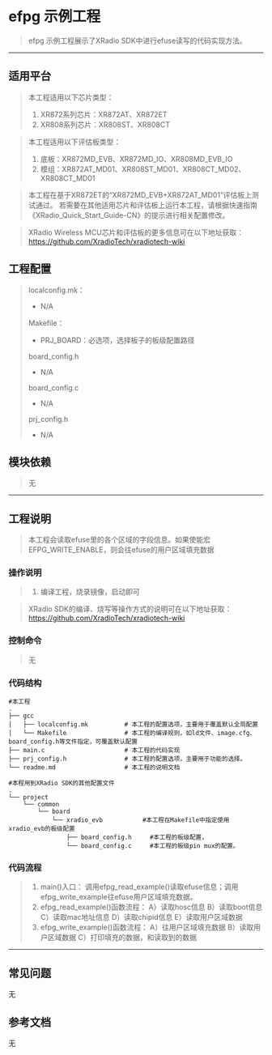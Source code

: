 # efpg 示例工程

> efpg 示例工程展示了XRadio SDK中进行efuse读写的代码实现方法。
>

---

## 适用平台

> 本工程适用以下芯片类型：
>
> 1. XR872系列芯片：XR872AT、XR872ET
> 2. XR808系列芯片：XR808ST、XR808CT

> 本工程适用以下评估板类型：
> 1. 底板：XR872MD_EVB、XR872MD_IO、XR808MD_EVB_IO
> 2. 模组：XR872AT_MD01、XR808ST_MD01、XR808CT_MD02、XR808CT_MD01

> 本工程在基于XR872ET的“XR872MD_EVB+XR872AT_MD01”评估板上测试通过。
> 若需要在其他适用芯片和评估板上运行本工程，请根据快速指南《XRadio_Quick_Start_Guide-CN》的提示进行相关配置修改。

> XRadio Wireless MCU芯片和评估板的更多信息可在以下地址获取：
> https://github.com/XradioTech/xradiotech-wiki

## 工程配置

> localconfig.mk：
> * N/A
>
> Makefile：
> * PRJ_BOARD：必选项，选择板子的板级配置路径
>
> board_config.h
> * N/A
>
> board_config.c
> * N/A
>
> prj_config.h
>
> * N/A

## 模块依赖

> 无
>

---

## 工程说明

> 本工程会读取efuse里的各个区域的字段信息。如果使能宏EFPG_WRITE_ENABLE，则会往efuse的用户区域填充数据

### 操作说明

> 1. 编译工程，烧录镜像，启动即可

> XRadio SDK的编译、烧写等操作方式的说明可在以下地址获取：
> https://github.com/XradioTech/xradiotech-wiki

### 控制命令

> 无

### 代码结构
```
#本工程
.
├── gcc
│   ├── localconfig.mk          # 本工程的配置选项，主要用于覆盖默认全局配置
│   └── Makefile                # 本工程的编译规则，如ld文件、image.cfg、board_config.h等文件指定，可覆盖默认配置
├── main.c                      # 本工程的代码实现
├── prj_config.h                # 本工程的配置选项，主要用于功能的选择。
└── readme.md                   # 本工程的说明文档

#本程用到XRadio SDK的其他配置文件
.
└── project
    └── common
        └── board
            └── xradio_evb           #本工程在Makefile中指定使用xradio_evb的板级配置
                ├── board_config.h     #本工程的板级配置，
                └── board_config.c     #本工程的板级pin mux的配置。
```
### 代码流程

> 1. main()入口： 调用efpg_read_example()读取efuse信息；调用efpg_write_example往efuse用户区域填充数据。
> 2. efpg_read_example()函数流程：
>   A）读取hosc信息
>   B）读取boot信息
>   C）读取mac地址信息
>   D）读取chipid信息
>   E）读取用户区域数据
> 3. efpg_write_example()函数流程：
>   A）往用户区域填充数据
>   B）读取用户区域数据
>   C）打印填充的数据，和读取到的数据
>

---

## 常见问题

无

## 参考文档

无